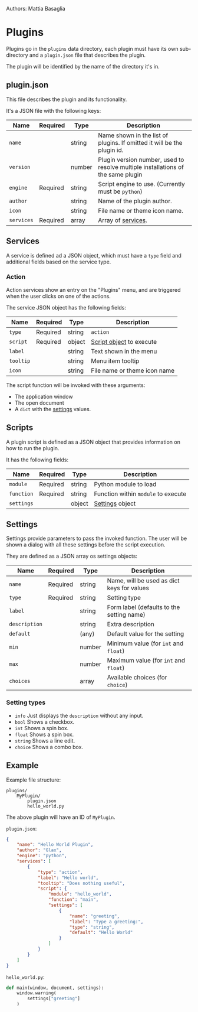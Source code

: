 Authors: Mattia Basaglia

# Plugins

Plugins go in the `plugins` data directory, each plugin must have
its own sub-directory and a `plugin.json` file that describes the plugin.

The plugin will be identified by the name of the directory it's in.

## plugin.json

This file describes the plugin and its functionality.

It's a JSON file with the following keys:

| Name      | Required  | Type   | Description                          |
| --------- | --------- | ------ | ------------------------------------ |
| `name`    |           | string | Name shown in the list of plugins. If omitted it will be the plugin id.  |
| `version` |           | number | Plugin version number, used to resolve multiple installations of the same plugin |
| `engine`  | Required  | string | Script engine to use. (Currently must be `python`) |
| `author`  |           | string | Name of the plugin author.           |
| `icon`    |           | string | File name or theme icon name.        |
| `services`| Required  | array  | Array of [services](#services).      |


## Services

A service is defined ad a JSON object, which must have a `type` field and
additional fields based on the service type.

### Action

Action services show an entry on the "Plugins" menu, and are triggered when the
user clicks on one of the actions.

The service JSON object has the following fields:

| Name      | Required  | Type   | Description                          |
| --------- | --------- | ------ | ------------------------------------ |
| `type`    | Required  | string | `action`                             |
| `script`  | Required  | object | [Script object](#scripts) to execute |
| `label`   |           | string | Text shown in the menu               |
| `tooltip` |           | string | Menu item tooltip                    |
| `icon`    |           | string | File name or theme icon name         |

The script function will be invoked with these arguments:

* The application window
* The open document
* A `dict` with the [settings](#settings) values.

## Scripts

A plugin script is defined as a JSON object that provides information on
how to run the plugin.

It has the following fields:

| Name      | Required  | Type   | Description                          |
| --------- | --------- | ------ | ------------------------------------ |
| `module`  | Required  | string | Python module to load                |
| `function`| Required  | string | Function within `module` to execute  |
| `settings`|           | object | [Settings](#settings) object         |

## Settings

Settings provide parameters to pass the invoked function.
The user will be shown a dialog with all these settings before the script execution.

They are defined as a JSON array os settings objects:

| Name      | Required  | Type   | Description                                  |
| --------- | --------- | ------ | -------------------------------------------- |
| `name`    | Required  | string | Name, will be used as dict keys for values   |
| `type`    | Required  | string | Setting type                                 |
| `label`   |           | string | Form label (defaults to the setting name)    |
|`description`|         | string | Extra description                            |
| `default` |           | (any)  | Default value for the setting                |
| `min`     |           | number | Minimum value (for `int` and `float`)        |
| `max`     |           | number | Maximum value (for `int` and `float`)        |
| `choices` |           | array  | Available choices (for `choice`)             |

### Setting types

* `info`    Just displays the `description` without any input.
* `bool`    Shows a checkbox.
* `int`     Shows a spin box.
* `float`   Shows a spin box.
* `string`  Shows a line edit.
* `choice`  Shows a combo box.

## Example

Example file structure:

```
plugins/
    MyPlugin/
        plugin.json
        hello_world.py
```

The above plugin will have an ID of `MyPlugin`.

`plugin.json`:

```json
{
    "name": "Hello World Plugin",
    "author": "Glax",
    "engine": "python",
    "services": [
        {
            "type": "action",
            "label": "Hello world",
            "tooltip": "Does nothing useful",
            "script": {
                "module": "hello_world",
                "function": "main",
                "settings": [
                    {
                        "name": "greeting",
                        "label": "Type a greeting:",
                        "type": "string",
                        "default": "Hello World"
                    }
                ]
            }
        }
    ]
}

```

`hello_world.py`:

```py
def main(window, document, settings):
    window.warning(
        settings["greeting"]
    )
```
